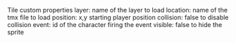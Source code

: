 Tile custom properties
  layer: name of the layer to load
  location: name of the tmx file to load
  position: x,y starting player position
  collision: false to disable collision
  event: id of the character firing the event
  visible: false to hide the sprite